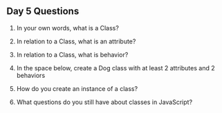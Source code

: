 ## Day 5 Questions

1. In your own words, what is a Class?

1. In relation to a Class, what is an attribute?

1. In relation to a Class, what is behavior?

1. In the space below, create a Dog class with at least 2 attributes and 2 behaviors

1. How do you create an instance of a class?

1. What questions do you still have about classes in JavaScript?
